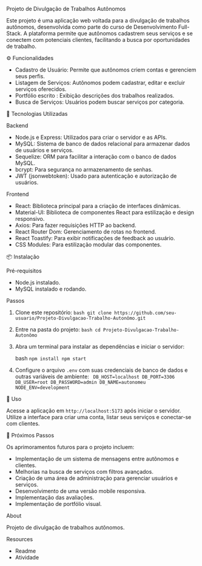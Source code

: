Projeto de Divulgação de Trabalhos Autônomos

Este projeto é uma aplicação web voltada para a divulgação de trabalhos autônomos, desenvolvida como parte do curso de Desenvolvimento Full-Stack. A plataforma permite que autônomos cadastrem seus serviços e se conectem com potenciais clientes, facilitando a busca por oportunidades de trabalho.

⚙️ Funcionalidades

- Cadastro de Usuário: Permite que autônomos criem contas e gerenciem seus perfis.
- Listagem de Serviços: Autônomos podem cadastrar, editar e excluir serviços oferecidos.
- Portfólio escrito : Exibição descrições dos trabalhos realizados.
- Busca de Serviços: Usuários podem buscar serviços por categoria.

🔎 Tecnologias Utilizadas

Backend

- Node.js e Express: Utilizados para criar o servidor e as APIs.
- MySQL: Sistema de banco de dados relacional para armazenar dados de usuários e serviços.
- Sequelize: ORM para facilitar a interação com o banco de dados MySQL.
- bcrypt: Para segurança no armazenamento de senhas.
- JWT (jsonwebtoken): Usado para autenticação e autorização de usuários.

Frontend

- React: Biblioteca principal para a criação de interfaces dinâmicas.
- Material-UI: Biblioteca de componentes React para estilização e design responsivo.
- Axios: Para fazer requisições HTTP ao backend.
- React Router Dom: Gerenciamento de rotas no frontend.
- React Toastify: Para exibir notificações de feedback ao usuário.
- CSS Modules: Para estilização modular das componentes.

 📦 Instalação

 Pré-requisitos

- Node.js instalado.
- MySQL instalado e rodando.

 Passos

1. Clone este repositório:
``
   bash
   git clone https://github.com/seu-usuario/Projeto-Divulgacao-Trabalho-Autonômo.git
  `` 

2. Entre na pasta do projeto:
``
   bash
   cd Projeto-Divulgacao-Trabalho-Autonômo
  `` 

3. Abra um terminal para instalar as dependências e iniciar o servidor:

   bash
   ``
   npm install
   npm start
``
5. Configure o arquivo `.env` com suas credenciais de banco de dados e outras variáveis de ambiente:
`` 
  DB_HOST=localhost
  DB_PORT=3306
  DB_USER=root
  DB_PASSWORD=admin
  DB_NAME=autonomeu
  NODE_ENV=development
``

💾 Uso

Acesse a aplicação em `http://localhost:5173` após iniciar o servidor. Utilize a interface para criar uma conta, listar seus serviços e conectar-se com clientes.

🔮 Próximos Passos

Os aprimoramentos futuros para o projeto incluem:

- Implementação de um sistema de mensagens entre autônomos e clientes.
- Melhorias na busca de serviços com filtros avançados.
- Criação de uma área de administração para gerenciar usuários e serviços.
- Desenvolvimento de uma versão mobile responsiva.
- Implementação das avaliações.
- Implementação de portfólio visual.

About

Projeto de divulgação de trabalhos autônomos.

Resources

- Readme
- Atividade
